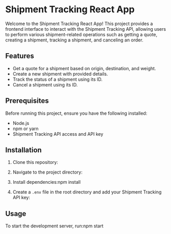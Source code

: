 # Shipment Tracking React App

Welcome to the Shipment Tracking React App! This project provides a frontend interface to interact with the Shipment Tracking API, allowing users to perform various shipment-related operations such as getting a quote, creating a shipment, tracking a shipment, and canceling an order.

## Features

- Get a quote for a shipment based on origin, destination, and weight.
- Create a new shipment with provided details.
- Track the status of a shipment using its ID.
- Cancel a shipment using its ID.

## Prerequisites

Before running this project, ensure you have the following installed:

- Node.js
- npm or yarn
- Shipment Tracking API access and API key

## Installation

1. Clone this repository:


2. Navigate to the project directory:


3. Install dependencies:npm install


4. Create a `.env` file in the root directory and add your Shipment Tracking API key:


## Usage

To start the development server, run:npm start


